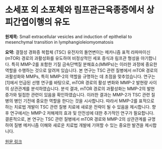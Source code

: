 # 소세포 외 소포체와 림프관근육종증에서 상피간엽이행의 유도

**원제목:** Small extracellular vesicles and induction of epithelial to mesenchymal transition in lymphangioleiomyomatosis

**요약:** 결절성 경화증 복합체 (TSC) 유전자의 돌연변이는 메카니즘 표적 라파마이신 (mTOR) 경로의 과활성화를 유도하여 비정상적인 세포 증식과 림프관 형성을 야기합니다. 특히 MMP-2를 포함한 기질 금속단백질 분해효소(MMPs)는 이러한 과정에 중요한 역할을 수행하는 것으로 알려져 있습니다. 본 연구는 TSC 관련 질병에서 mTOR 경로의 과활성화와 MMPs, 특히 MMP-2의 역할을 규명하는 데 초점을 맞추었습니다. 연구는 [1]에서 언급된 선행 연구를 바탕으로,  mTOR 경로의 활성 변화와 MMP-2 발현량 사이의 상관관계를 분석하였습니다.  분석 결과, mTOR 경로의 과활성화는 MMP-2의 발현 증가와 밀접한 관련이 있음을 확인하였습니다.  이러한 결과는 MMP-2가 TSC 관련 질병의 병인 기전에 중요한 역할을 한다는 것을 시사합니다.  따라서 MMP-2를 표적으로 하는 치료법 개발이 TSC 관련 질병 치료에 새로운 전략이 될 수 있음을 제시합니다.  향후 연구에서는 MMP-2 저해제의 효과 및 안전성에 대한 추가적인 연구가 필요합니다.  결론적으로, 본 연구는 TSC 관련 질병에서 mTOR 경로와 MMP-2의 상관관계를 규명하여 질병 메커니즘 이해와 새로운 치료법 개발에 기여할 수 있는 중요한 발견을 제시합니다.

[원문 링크](https://publications.ersnet.org/content/erj/early/2025/07/03/1399300302455-2024)
